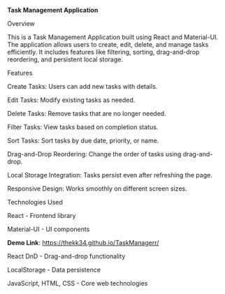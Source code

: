**Task Management Application**

Overview

This is a Task Management Application built using React and Material-UI. The application allows users to create, edit, delete, and manage tasks efficiently. It includes features like filtering, sorting, drag-and-drop reordering, and persistent local storage.

Features

Create Tasks: Users can add new tasks with details.

Edit Tasks: Modify existing tasks as needed.

Delete Tasks: Remove tasks that are no longer needed.

Filter Tasks: View tasks based on completion status.

Sort Tasks: Sort tasks by due date, priority, or name.

Drag-and-Drop Reordering: Change the order of tasks using drag-and-drop.

Local Storage Integration: Tasks persist even after refreshing the page.

Responsive Design: Works smoothly on different screen sizes.

Technologies Used

React - Frontend library

Material-UI - UI components

**Demo Link**: 
https://thekk34.github.io/TaskManagerr/

React DnD - Drag-and-drop functionality

LocalStorage - Data persistence

JavaScript, HTML, CSS - Core web technologies
